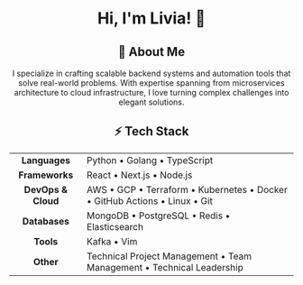 <div align="center">

  # Hi, I'm Livia! 👋

  ## 🚀 About Me

  I specialize in crafting scalable backend systems and automation tools that solve real-world problems. With expertise spanning from microservices architecture to cloud infrastructure, I love turning complex challenges into elegant solutions.

  ## ⚡ Tech Stack

  <table align="center">
    <tr>
      <td align="center"><strong>Languages</strong></td>
      <td>Python • Golang • TypeScript</td>
    </tr>
    <tr>
      <td align="center"><strong>Frameworks</strong></td>
      <td>React • Next.js • Node.js</td>
    </tr>
    <tr>
      <td align="center"><strong>DevOps & Cloud</strong></td>
      <td>AWS • GCP • Terraform • Kubernetes • Docker • GitHub Actions • Linux • Git</td>
    </tr>
    <tr>
      <td align="center"><strong>Databases</strong></td>
      <td>MongoDB • PostgreSQL • Redis • Elasticsearch</td>
    </tr>
    <tr>
      <td align="center"><strong>Tools</strong></td>
      <td>Kafka • Vim</td>
    </tr>
    <tr>
      <td align="center"><strong>Other</strong></td>
      <td>Technical Project Management • Team Management • Technical Leadership</td>
    </tr>
  </table>


</div>
